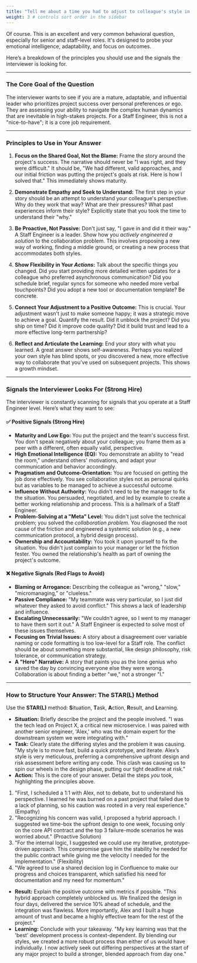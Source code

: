 ```yaml
---
title: "Tell me about a time you had to adjust to colleague's style in order to complete a project"
weight: 3 # controls sort order in the sidebar
---
```


Of course. This is an excellent and very common behavioral question, especially for senior and staff-level roles. It's designed to probe your emotional intelligence, adaptability, and focus on outcomes.

Here’s a breakdown of the principles you should use and the signals the interviewer is looking for.

---

### The Core Goal of the Question

The interviewer wants to see if you are a mature, adaptable, and influential leader who prioritizes project success over personal preferences or ego. They are assessing your ability to navigate the complex human dynamics that are inevitable in high-stakes projects. For a Staff Engineer, this is not a "nice-to-have"; it is a core job requirement.

---

### Principles to Use in Your Answer

1. **Focus on the Shared Goal, Not the Blame:** Frame the story around the project's success. The narrative should never be "I was right, and they were difficult." It should be, "We had different, valid approaches, and our initial friction was putting the project's goals at risk. Here is how I solved that." This immediately shows maturity.

2. **Demonstrate Empathy and Seek to Understand:** The first step in your story should be an attempt to understand your colleague's perspective. Why do they work that way? What are their pressures? What past experiences inform their style? Explicitly state that you took the time to understand their "why."

3. **Be Proactive, Not Passive:** Don't just say, "I gave in and did it their way." A Staff Engineer is a leader. Show how you _actively engineered a solution_ to the collaboration problem. This involves proposing a new way of working, finding a middle ground, or creating a new process that accommodates both styles.

4. **Show Flexibility in Your _Actions_:** Talk about the specific things _you_ changed. Did you start providing more detailed written updates for a colleague who preferred asynchronous communication? Did you schedule brief, regular syncs for someone who needed more verbal touchpoints? Did you adopt a new tool or documentation template? Be concrete.

5. **Connect Your Adjustment to a Positive Outcome:** This is crucial. Your adjustment wasn't just to make someone happy; it was a strategic move to achieve a goal. Quantify the result. Did it unblock the project? Did you ship on time? Did it improve code quality? Did it build trust and lead to a more effective long-term partnership?

6. **Reflect and Articulate the Learning:** End your story with what you learned. A great answer shows self-awareness. Perhaps you realized your own style has blind spots, or you discovered a new, more effective way to collaborate that you've used on subsequent projects. This shows a growth mindset.

---

### Signals the Interviewer Looks For (Strong Hire)

The interviewer is constantly scanning for signals that you operate at a Staff Engineer level. Here’s what they want to see:

#### ✅ Positive Signals (Strong Hire)

- **Maturity and Low Ego:** You put the project and the team's success first. You don't speak negatively about your colleague; you frame them as a peer with a different, often equally valid, perspective.
- **High Emotional Intelligence (EQ):** You demonstrate an ability to "read the room," understand others' motivations, and adapt your communication and behavior accordingly.
- **Pragmatism and Outcome-Orientation:** You are focused on getting the job done effectively. You see collaboration styles not as personal quirks but as variables to be managed to achieve a successful outcome.
- **Influence Without Authority:** You didn't need to be the manager to fix the situation. You persuaded, negotiated, and led by example to create a better working relationship and process. This is a hallmark of a Staff Engineer.
- **Problem-Solving at a "Meta" Level:** You didn't just solve the technical problem; you solved the _collaboration problem_. You diagnosed the root cause of the friction and engineered a systemic solution (e.g., a new communication protocol, a hybrid design process).
- **Ownership and Accountability:** You took it upon yourself to fix the situation. You didn't just complain to your manager or let the friction fester. You owned the relationship's health as part of owning the project's outcome.

#### ❌ Negative Signals (Red Flags to Avoid)

- **Blaming or Arrogance:** Describing the colleague as "wrong," "slow," "micromanaging," or "clueless."
- **Passive Compliance:** "My teammate was very particular, so I just did whatever they asked to avoid conflict." This shows a lack of leadership and influence.
- **Escalating Unnecessarily:** "We couldn't agree, so I went to my manager to have them sort it out." A Staff Engineer is expected to solve most of these issues themselves.
- **Focusing on Trivial Issues:** A story about a disagreement over variable naming or code formatting is too low-level for a Staff role. The conflict should be about something more substantial, like design philosophy, risk tolerance, or communication strategy.
- **A "Hero" Narrative:** A story that paints you as the lone genius who saved the day by convincing everyone else they were wrong. Collaboration is about finding a better "we," not a stronger "I."

---

### How to Structure Your Answer: The STAR(L) Method

Use the **STAR(L)** method: **S**ituation, **T**ask, **A**ction, **R**esult, and **L**earning.

- **Situation:** Briefly describe the project and the people involved. "I was the tech lead on Project X, a critical new microservice. I was paired with another senior engineer, 'Alex,' who was the domain expert for the downstream system we were integrating with."
- **Task:** Clearly state the differing styles and the problem it was causing. "My style is to move fast, build a quick prototype, and iterate. Alex’s style is very meticulous, preferring a comprehensive upfront design and risk assessment before writing any code. This clash was causing us to spin our wheels in the design phase, putting our tight deadline at risk."
- **Action:** This is the core of your answer. Detail the steps _you_ took, highlighting the principles above.

1.  "First, I scheduled a 1:1 with Alex, not to debate, but to understand his perspective. I learned he was burned on a past project that failed due to a lack of planning, so his caution was rooted in a very real experience." (Empathy)
2.  "Recognizing his concern was valid, I proposed a hybrid approach. I suggested we time-box the upfront design to one week, focusing only on the core API contract and the top 3 failure-mode scenarios he was worried about." (Proactive Solution)
3.  "For the internal logic, I suggested we could use my iterative, prototype-driven approach. This compromise gave him the stability he needed for the public contract while giving me the velocity I needed for the implementation." (Flexibility)
4.  "We agreed to use a shared decision log in Confluence to make our progress and choices transparent, which satisfied his need for documentation and my need for momentum."

- **Result:** Explain the positive outcome with metrics if possible. "This hybrid approach completely unblocked us. We finalized the design in four days, delivered the service 10% ahead of schedule, and the integration was flawless. More importantly, Alex and I built a huge amount of trust and became a highly effective team for the rest of the project."
- **Learning:** Conclude with your takeaway. "My key learning was that the 'best' development process is context-dependent. By blending our styles, we created a more robust process than either of us would have individually. I now actively seek out differing perspectives at the start of any major project to build a stronger, blended approach from day one."

